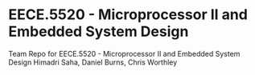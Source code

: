 # EECE.5520 - Microprocessor II and Embedded System Design
Team Repo for EECE.5520 - Microprocessor II and Embedded System Design
Himadri Saha, Daniel Burns, Chris Worthley